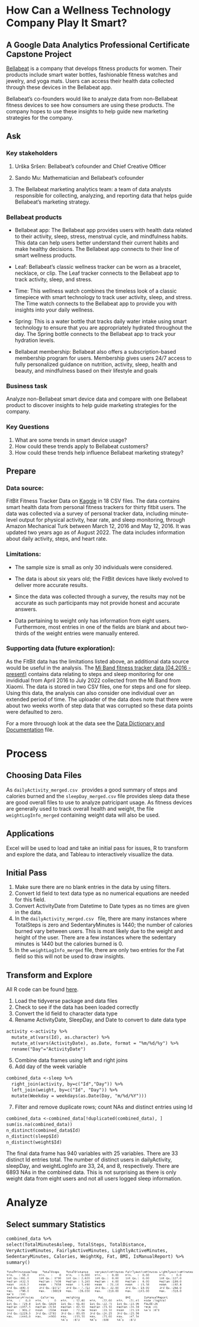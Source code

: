 # How Can a Wellness Technology Company Play It Smart? 

## A Google Data Analytics Professional Certificate Capstone Project

[Bellabeat]( https://bellabeat.com/) is a company that develops fitness products for women. Their products include smart water bottles, fashionable fitness watches and jewelry, and yoga mats. Users can access their health data collected through these devices in the Bellabeat app.

Bellabeat’s co-founders would like to analyze data from non-Bellabeat fitness devices to see how consumers are using these products. The company hopes to use these insights to help guide new marketing strategies for the company. 

## Ask

### Key stakeholders

1. Urška Sršen: Bellabeat’s cofounder and Chief Creative Officer

2. Sando Mu: Mathematician and Bellabeat’s cofounder

3. The Bellabeat marketing analytics team: a team of data analysts responsible for collecting, analyzing, and reporting data that helps guide Bellabeat’s marketing strategy.

### Bellabeat products

* Bellabeat app: The Bellabeat app provides users with health data related to their activity, sleep, stress, menstrual cycle, and mindfulness habits. This data can help users better understand their current habits and make healthy decisions. The Bellabeat app connects to their line of smart wellness products.

* Leaf: Bellabeat’s classic wellness tracker can be worn as a bracelet, necklace, or clip. The Leaf tracker connects to the Bellabeat app to track activity, sleep, and stress.

* Time: This wellness watch combines the timeless look of a classic timepiece with smart technology to track user activity, sleep, and stress. The Time watch connects to the Bellabeat app to provide you with insights into your daily wellness.

* Spring: This is a water bottle that tracks daily water intake using smart technology to ensure that you are appropriately hydrated throughout the day. The Spring bottle connects to the Bellabeat app to track your hydration levels.

* Bellabeat membership: Bellabeat also offers a subscription-based membership program for users. Membership gives users 24/7 access to fully personalized guidance on nutrition, activity, sleep, health and beauty, and mindfulness based on their lifestyle and goals

### Business task

Analyze non-Bellabeat smart device data and compare with one Bellabeat product to discover insights to help guide marketing strategies for the company.

### Key Questions

1. What are some trends in smart device usage?
2. How could these trends apply to Bellabeat customers?
3. How could these trends help influence Bellabeat marketing strategy?

## Prepare 

### Data source: 

FitBit Fitness Tracker Data on [Kaggle]( https://www.kaggle.com/datasets/arashnic/fitbit) in 18 CSV files. The data contains smart health data from personal fitness trackers for thirty fitbit users. The data was collected via a survey of personal tracker data, including minute-level output for physical activity, hear rate, and sleep monitoring, through Amazon Mechanical Turk between March 12, 2016 and May 12, 2016. It was updated two years ago as of August 2022. The data includes information about daily activity, steps, and heart rate. 

### Limitations: 

* The sample size is small as only 30 individuals were considered. 

* The data is about six years old; the FitBit devices have likely evolved to deliver more accurate results. 

* Since the data was collected through a survey, the results may not be accurate as such participants may not provide honest and accurate answers. 

* Data pertaining to weight only has information from eight users. Furthermore, most entries in one of the fields are blank and about two-thirds of the weight entries were manually entered. 

### Supporting data (future exploration): 

As the FitBit data has the limitations listed above, an additional data source would be useful in the analysis. The [Mi Band fitness tracker data (04.2016 - present)](https://www.kaggle.com/datasets/damirgadylyaev/more-than-4-years-of-steps-and-sleep-data-mi-band) contains data relating to steps and sleep monitoring for one invididual from April 2016 to July 2022 collected from the Mi Band from Xiaomi. The data is stored in two CSV files, one for steps and one for sleep. Using this data, the analysis can also consider one individual over an extended period of time. The uploader of the data does note that there were about two weeks worth of step data that was corrupted so these data points were defaulted to zero.  

For a more throuogh look at the data see the [Data Dictionary and Documentation](https://github.com/CoolBeansProgramming/Bellabeat-Case-Study/blob/main/Data%20Documentation%20and%20Data%20Dictionary.md) file. 

# Process

## Choosing Data Files

As `dailyActivity_merged.csv ` provides a good summary of steps and calories burned and the `sleepDay_merged.csv` file provides sleep data these are good overall files to use to analyze patricipant usage. As fitness devices are generally used to track overall health and weight, the file `weightLogInfo_merged` containing weight data will also be used. 


## Applications
Excel will be used to load and take an initial pass for issues, R to transform and explore the data, and Tableau to interactively visuallize the data. 

## Initial Pass

1) Make sure there are no blank entries in the data by using filters.
2) Convert Id field to text data type as no numerical equations are needed for this field. 
3) Convert ActivityDate from Datetime to Date types as no times are given in the data. 
4) In the `dailyActivity_merged.csv ` file, there are many instances where TotalSteps is zero and SedentaryMinutes is 1440; the number of calories burned vary between users. This is most likely due to the weight and height of the user. There are a few instances where the sedentary minutes is 1440 but the calories burned is 0. 
5) In the `weightLogInfo_merged` file, there are only two entries for the Fat field so this will not be used to draw insights. 

## Transform and Explore 
All R code can be found [here](https://github.com/CoolBeansProgramming/Bellabeat-Case-Study/blob/main/BellaBeat_RScript.R).

1) Load the tidyverse package and data files 
2) Check to see if the data has been loaded correctly
3) Convert the Id field to character data type 
4) Rename ActivityDate, SleepDay, and Date to convert to date data type 

```
activity <-activity %>%
  mutate_at(vars(Id), as.character) %>%
  mutate_at(vars(ActivityDate), as.Date, format = "%m/%d/%y") %>%
  rename("Day"="ActivityDate") 
```
  
  
5) Combine data frames using left and right joins
6) Add day of the week variable 

```
combined_data <-sleep %>%
  right_join(activity, by=c("Id","Day")) %>%
  left_join(weight, by=c("Id", "Day")) %>%
  mutate(Weekday = weekdays(as.Date(Day, "m/%d/%Y")))
```

7) Filter and remove duplicate rows; count NAs and distinct entries using Id

```
combined_data <-combined_data[!duplicated(combined_data), ]
sum(is.na(combined_data))
n_distinct(combined_data$Id)
n_distinct(sleep$Id)
n_distinct(weight$Id)
```

The final data frame has 940 variables with 25 variables. There are 33 distinct Id entries total. The number of distinct users in dailyActivity, sleepDay, and weightLogInfo are 33, 24, and 8, respectively. There are 6893 NAs in the combined data. This is not surprising as there is only weight data from eight users and not all users logged sleep information. 

# Analyze 

## Select summary Statistics

```
combined_data %>%
select(TotalMinutesAsleep, TotalSteps, TotalDistance, VeryActiveMinutes, FairlyActiveMinutes, LightlyActiveMinutes, SedentaryMinutes, Calories, WeightKg, Fat, BMI, IsManualReport) %>%
summary()
```
![Alt text](https://github.com/CoolBeansProgramming/Bellabeat-Case-Study/blob/main/Summary%20Statistics.png "Summary Statistics")


